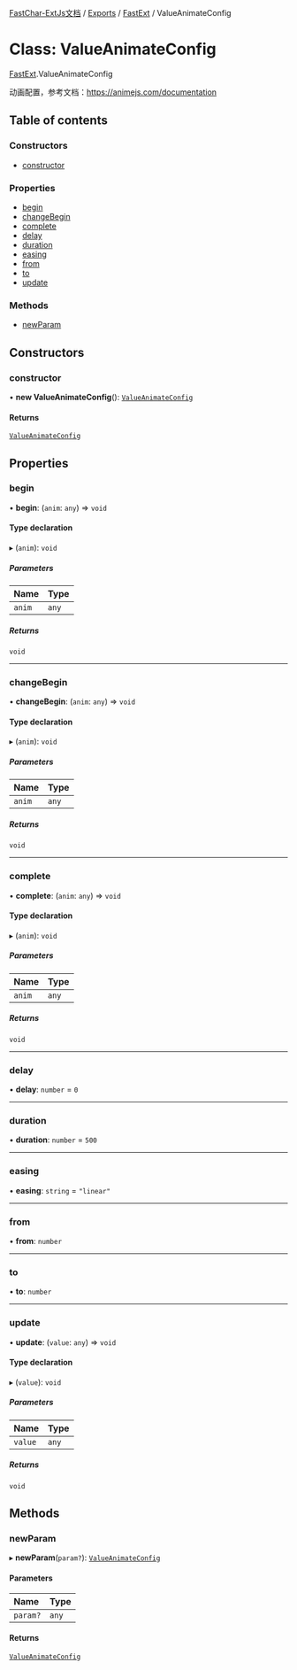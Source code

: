 [FastChar-ExtJs文档](../README.md) / [Exports](../modules.md) / [FastExt](../modules/FastExt.md) / ValueAnimateConfig

# Class: ValueAnimateConfig

[FastExt](../modules/FastExt.md).ValueAnimateConfig

动画配置，参考文档：https://animejs.com/documentation

## Table of contents

### Constructors

- [constructor](FastExt.ValueAnimateConfig.md#constructor)

### Properties

- [begin](FastExt.ValueAnimateConfig.md#begin)
- [changeBegin](FastExt.ValueAnimateConfig.md#changebegin)
- [complete](FastExt.ValueAnimateConfig.md#complete)
- [delay](FastExt.ValueAnimateConfig.md#delay)
- [duration](FastExt.ValueAnimateConfig.md#duration)
- [easing](FastExt.ValueAnimateConfig.md#easing)
- [from](FastExt.ValueAnimateConfig.md#from)
- [to](FastExt.ValueAnimateConfig.md#to)
- [update](FastExt.ValueAnimateConfig.md#update)

### Methods

- [newParam](FastExt.ValueAnimateConfig.md#newparam)

## Constructors

### constructor

• **new ValueAnimateConfig**(): [`ValueAnimateConfig`](FastExt.ValueAnimateConfig.md)

#### Returns

[`ValueAnimateConfig`](FastExt.ValueAnimateConfig.md)

## Properties

### begin

• **begin**: (`anim`: `any`) => `void`

#### Type declaration

▸ (`anim`): `void`

##### Parameters

| Name | Type |
| :------ | :------ |
| `anim` | `any` |

##### Returns

`void`

___

### changeBegin

• **changeBegin**: (`anim`: `any`) => `void`

#### Type declaration

▸ (`anim`): `void`

##### Parameters

| Name | Type |
| :------ | :------ |
| `anim` | `any` |

##### Returns

`void`

___

### complete

• **complete**: (`anim`: `any`) => `void`

#### Type declaration

▸ (`anim`): `void`

##### Parameters

| Name | Type |
| :------ | :------ |
| `anim` | `any` |

##### Returns

`void`

___

### delay

• **delay**: `number` = `0`

___

### duration

• **duration**: `number` = `500`

___

### easing

• **easing**: `string` = `"linear"`

___

### from

• **from**: `number`

___

### to

• **to**: `number`

___

### update

• **update**: (`value`: `any`) => `void`

#### Type declaration

▸ (`value`): `void`

##### Parameters

| Name | Type |
| :------ | :------ |
| `value` | `any` |

##### Returns

`void`

## Methods

### newParam

▸ **newParam**(`param?`): [`ValueAnimateConfig`](FastExt.ValueAnimateConfig.md)

#### Parameters

| Name | Type |
| :------ | :------ |
| `param?` | `any` |

#### Returns

[`ValueAnimateConfig`](FastExt.ValueAnimateConfig.md)
